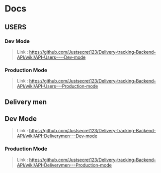 # Docs

## USERS 

### Dev Mode 

> Link : https://github.com/Justsecret123/Delivery-tracking-Backend-API/wiki/API-Users----Dev-mode


### Production Mode 

> Link : https://github.com/Justsecret123/Delivery-tracking-Backend-API/wiki/API-Users---Production-mode

## Delivery men 

## Dev Mode

> Link : https://github.com/Justsecret123/Delivery-tracking-Backend-API/wiki/API-Deliverymen---Dev-mode

### Production Mode

> Link : https://github.com/Justsecret123/Delivery-tracking-Backend-API/wiki/API-Deliverymen---Production-mode
